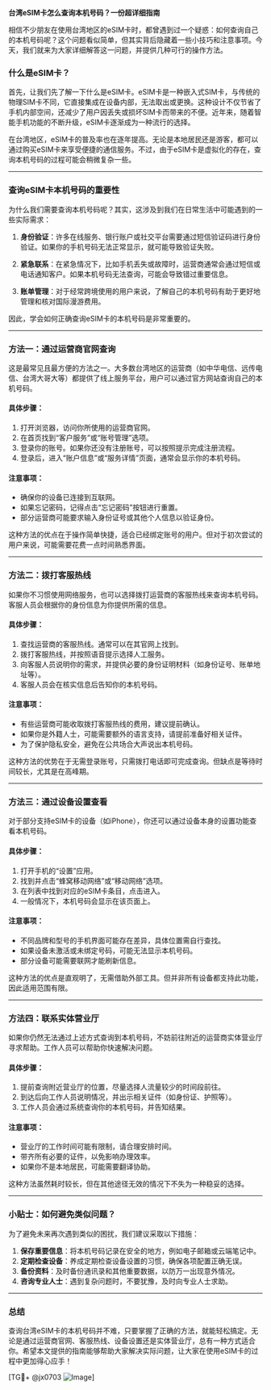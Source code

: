 **台湾eSIM卡怎么查询本机号码？一份超详细指南**

相信不少朋友在使用台湾地区的eSIM卡时，都曾遇到过一个疑惑：如何查询自己的本机号码呢？这个问题看似简单，但其实背后隐藏着一些小技巧和注意事项。今天，我们就来为大家详细解答这一问题，并提供几种可行的操作方法。

### 什么是eSIM卡？

首先，让我们先了解一下什么是eSIM卡。eSIM卡是一种嵌入式SIM卡，与传统的物理SIM卡不同，它直接集成在设备内部，无法取出或更换。这种设计不仅节省了手机内部空间，还减少了用户因丢失或损坏SIM卡而带来的不便。近年来，随着智能手机功能的不断升级，eSIM卡逐渐成为一种流行的选择。

在台湾地区，eSIM卡的普及率也在逐年提高。无论是本地居民还是游客，都可以通过购买eSIM卡来享受便捷的通信服务。不过，由于eSIM卡是虚拟化的存在，查询本机号码的过程可能会稍微复杂一些。

---

### 查询eSIM卡本机号码的重要性

为什么我们需要查询本机号码呢？其实，这涉及到我们在日常生活中可能遇到的一些实际需求：

1. **身份验证**：许多在线服务、银行账户或社交平台需要通过短信验证码进行身份验证。如果你的手机号码无法正常显示，就可能导致验证失败。
   
2. **紧急联系**：在紧急情况下，比如手机丢失或故障时，运营商通常会通过短信或电话通知客户。如果本机号码无法查询，可能会导致错过重要信息。

3. **账单管理**：对于经常跨境使用的用户来说，了解自己的本机号码有助于更好地管理和核对国际漫游费用。

因此，学会如何正确查询eSIM卡的本机号码是非常重要的。

---

### 方法一：通过运营商官网查询

这是最常见且最方便的方法之一。大多数台湾地区的运营商（如中华电信、远传电信、台湾大哥大等）都提供了线上服务平台，用户可以通过官方网站查询自己的本机号码。

#### 具体步骤：
1. 打开浏览器，访问你所使用的运营商官网。
2. 在首页找到“客户服务”或“账号管理”选项。
3. 登录你的账号。如果你还没有注册账号，可以按照提示完成注册流程。
4. 登录后，进入“账户信息”或“服务详情”页面，通常会显示你的本机号码。

#### 注意事项：
- 确保你的设备已连接到互联网。
- 如果忘记密码，记得点击“忘记密码”按钮进行重置。
- 部分运营商可能要求输入身份证号或其他个人信息以验证身份。

这种方法的优点在于操作简单快捷，适合已经绑定账号的用户。但对于初次尝试的用户来说，可能需要花费一点时间熟悉界面。

---

### 方法二：拨打客服热线

如果你不习惯使用网络服务，也可以选择拨打运营商的客服热线来查询本机号码。客服人员会根据你的身份信息为你提供所需的信息。

#### 具体步骤：
1. 查找运营商的客服热线。通常可以在其官网上找到。
2. 拨打客服热线，并按照语音提示选择人工服务。
3. 向客服人员说明你的需求，并提供必要的身份证明材料（如身份证号、账单地址等）。
4. 客服人员会在核实信息后告知你的本机号码。

#### 注意事项：
- 有些运营商可能收取拨打客服热线的费用，建议提前确认。
- 如果你是外籍人士，可能需要额外的语言支持，请提前准备好相关证件。
- 为了保护隐私安全，避免在公共场合大声说出本机号码。

这种方法的优势在于无需登录账号，只需拨打电话即可完成查询。但缺点是等待时间较长，尤其是在高峰期。

---

### 方法三：通过设备设置查看

对于部分支持eSIM卡的设备（如iPhone），你还可以通过设备本身的设置功能查看本机号码。

#### 具体步骤：
1. 打开手机的“设置”应用。
2. 找到并点击“蜂窝移动网络”或“移动网络”选项。
3. 在列表中找到对应的eSIM卡条目，点击进入。
4. 一般情况下，本机号码会显示在该页面上。

#### 注意事项：
- 不同品牌和型号的手机界面可能存在差异，具体位置需自行查找。
- 如果设备未激活或未绑定号码，可能无法显示本机号码。
- 部分设备可能需要联网才能刷新信息。

这种方法的优点是直观明了，无需借助外部工具。但并非所有设备都支持此功能，因此适用范围有限。

---

### 方法四：联系实体营业厅

如果你仍然无法通过上述方式查询到本机号码，不妨前往附近的运营商实体营业厅寻求帮助。工作人员可以帮助你快速解决问题。

#### 具体步骤：
1. 提前查询附近营业厅的位置，尽量选择人流量较少的时间段前往。
2. 到达后向工作人员说明情况，并出示相关证件（如身份证、护照等）。
3. 工作人员会通过系统查询你的本机号码，并告知结果。

#### 注意事项：
- 营业厅的工作时间可能有限制，请合理安排时间。
- 带齐所有必要的证件，以免影响办理效率。
- 如果你不是本地居民，可能需要翻译协助。

这种方法虽然耗时较长，但在其他途径无效的情况下不失为一种稳妥的选择。

---

### 小贴士：如何避免类似问题？

为了避免未来再次遇到类似的困扰，我们建议采取以下措施：

1. **保存重要信息**：将本机号码记录在安全的地方，例如电子邮箱或云端笔记中。
2. **定期检查设备**：养成定期检查设备设置的习惯，确保各项配置正确无误。
3. **备份资料**：及时备份通讯录和其他重要数据，以防万一出现意外情况。
4. **咨询专业人士**：遇到复杂问题时，不要犹豫，及时向专业人士求助。

---

### 总结

查询台湾eSIM卡的本机号码并不难，只要掌握了正确的方法，就能轻松搞定。无论是通过运营商官网、客服热线、设备设置还是实体营业厅，总有一种方式适合你。希望本文提供的指南能够帮助大家解决实际问题，让大家在使用eSIM卡的过程中更加得心应手！

[TG💪+ @jx0703 ![Image](https://github.com/user-attachments/assets/dbca1d08-cadb-493c-b0ec-ad6f7a83f270)]